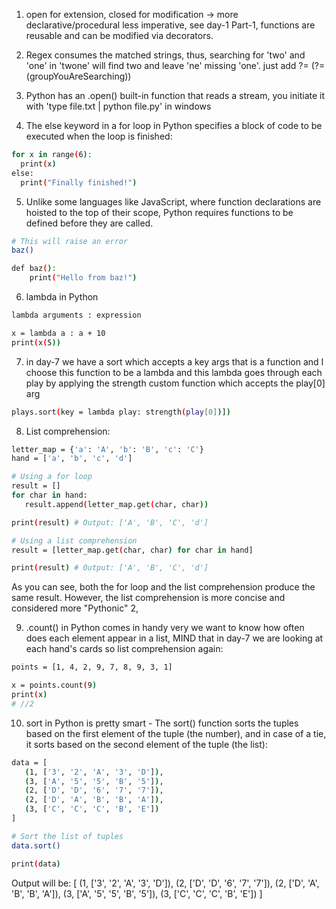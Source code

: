 1. open for extension, closed for modification -> more declarative/procedural less imperative, see day-1 Part-1, functions are reusable and can be modified via decorators.

2. Regex consumes the matched strings, thus, searching for 'two' and 'one' in 'twone' will find two and leave 'ne' missing 'one'. just add ?= (?=(groupYouAreSearching))

3. Python has an .open() built-in function that reads a stream, you initiate it with 'type file.txt | python file.py' in windows

4. The else keyword in a for loop in Python specifies a block of code to be executed when the loop is finished:

```sh
for x in range(6):
  print(x)
else:
  print("Finally finished!") 
```


5. Unlike some languages like JavaScript, where function declarations are hoisted to the top of their scope, Python requires functions to be defined before they are called.

```sh
# This will raise an error
baz()

def baz():
    print("Hello from baz!")
```

6. lambda in Python

```sh
lambda arguments : expression

x = lambda a : a + 10
print(x(5))

```

7. in day-7 we have a sort which accepts a key args that is a function and I choose this function to be a lambda and this lambda goes through each play by applying the strength custom function which accepts the play[0] arg

```sh
plays.sort(key = lambda play: strength(play[0])])
```

8. List comprehension:

```sh
letter_map = {'a': 'A', 'b': 'B', 'c': 'C'}
hand = ['a', 'b', 'c', 'd']

# Using a for loop
result = []
for char in hand:
   result.append(letter_map.get(char, char))

print(result) # Output: ['A', 'B', 'C', 'd']

# Using a list comprehension
result = [letter_map.get(char, char) for char in hand]

print(result) # Output: ['A', 'B', 'C', 'd']

```
As you can see, both the for loop and the list comprehension produce the same result. However, the list comprehension is more concise and considered more "Pythonic" 2, 

9. .count() in Python comes in handy very we want to know how often does each element appear in a list, MIND that in day-7 we are looking at each hand's cards so list comprehension again:

```sh
points = [1, 4, 2, 9, 7, 8, 9, 3, 1]

x = points.count(9)
print(x) 
# //2
```

10. sort in Python is pretty smart - The sort() function sorts the tuples based on the first element of the tuple (the number), and in case of a tie, it sorts based on the second element of the tuple (the list):

```sh
data = [
   (1, ['3', '2', 'A', '3', 'D']),
   (3, ['A', '5', '5', 'B', '5']),
   (2, ['D', 'D', '6', '7', '7']),
   (2, ['D', 'A', 'B', 'B', 'A']),
   (3, ['C', 'C', 'C', 'B', 'E'])
]

# Sort the list of tuples
data.sort()

print(data)
```
Output will be:
[
   (1, ['3', '2', 'A', '3', 'D']),
   (2, ['D', 'D', '6', '7', '7']),
   (2, ['D', 'A', 'B', 'B', 'A']),
   (3, ['A', '5', '5', 'B', '5']),
   (3, ['C', 'C', 'C', 'B', 'E'])
]

